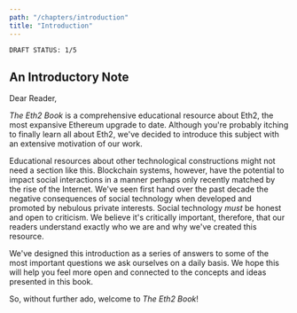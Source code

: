 ```yaml
---
path: "/chapters/introduction"
title: "Introduction"
---
```


```text
DRAFT STATUS: 1/5
```

## An Introductory Note
Dear Reader,

*The Eth2 Book* is a comprehensive educational resource about Eth2, the most expansive Ethereum upgrade to date.
Although you're probably itching to finally learn all about Eth2, we've decided to introduce this subject with an extensive motivation of our work.

Educational resources about other technological constructions might not need a section like this.
Blockchain systems, however, have the potential to impact social interactions in a manner perhaps only recently matched by the rise of the Internet.
We've seen first hand over the past decade the negative consequences of social technology when developed and promoted by nebulous private interests.
Social technology *must* be honest and open to criticism.
We believe it's critically important, therefore, that our readers understand exactly who we are and why we've created this resource.

We've designed this introduction as a series of answers to some of the most important questions we ask ourselves on a daily basis.
We hope this will help you feel more open and connected to the concepts and ideas presented in this book.

So, without further ado, welcome to *The Eth2 Book*!
